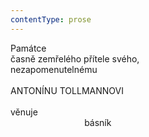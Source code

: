 ```yaml
---
contentType: prose
---
```


Památce  
časně zemřelého přítele svého,  
nezapomenutelnému  
   
ANTONÍNU TOLLMANNOVI  
   
věnuje  
                              básník
